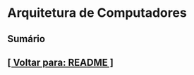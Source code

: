 # Arquitetura de Computadores

## Sumário

## [[ Voltar para: README ]](../README.md#arquitetura-computadores)